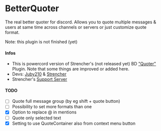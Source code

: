 # BetterQuoter
The real better quoter for discord. Allows you to quote multiple messages & users at same time across channels or servers or just customize quote format.

Note: this plugin is not finished (yet)

#### Infos
- This is powercord version of Strencher's (not released yet) BD ["Quoter"](https://github.com/Strencher/BetterDiscordStuff/blob/master/Quoter/Quoter.plugin.js) Plugin. Note that some things are improved or added here.
- Devs: [Juby210](https://github.com/Juby210) & [Strencher](https://github.com/Strencher)
- Strencher's [Support Server](https://discord.gg/gvA2ree)

#### TODO
- [ ] Quote full message group (by eg shift + quote button)
- [ ] Possibility to set more formats than one
- [x] Option to replace @ in mentions
- [ ] Quote only selected text
- [x] Setting to use QuoteContainer also from context menu button
